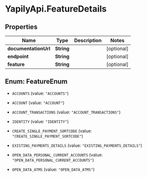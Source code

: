 # YapilyApi.FeatureDetails

## Properties
Name | Type | Description | Notes
------------ | ------------- | ------------- | -------------
**documentationUrl** | **String** |  | [optional] 
**endpoint** | **String** |  | [optional] 
**feature** | **String** |  | [optional] 


<a name="FeatureEnum"></a>
## Enum: FeatureEnum


* `ACCOUNTS` (value: `"ACCOUNTS"`)

* `ACCOUNT` (value: `"ACCOUNT"`)

* `ACCOUNT_TRANSACTIONS` (value: `"ACCOUNT_TRANSACTIONS"`)

* `IDENTITY` (value: `"IDENTITY"`)

* `CREATE_SINGLE_PAYMENT_SORTCODE` (value: `"CREATE_SINGLE_PAYMENT_SORTCODE"`)

* `EXISTING_PAYMENTS_DETAILS` (value: `"EXISTING_PAYMENTS_DETAILS"`)

* `OPEN_DATA_PERSONAL_CURRENT_ACCOUNTS` (value: `"OPEN_DATA_PERSONAL_CURRENT_ACCOUNTS"`)

* `OPEN_DATA_ATMS` (value: `"OPEN_DATA_ATMS"`)




